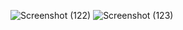 ![Screenshot (122)](https://user-images.githubusercontent.com/68183562/168631376-a12f6065-1174-4f0a-88e3-191078c8442a.png)
![Screenshot (123)](https://user-images.githubusercontent.com/68183562/168631502-87743325-cb04-4da5-afe3-2f9f52ce3452.png)



